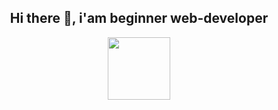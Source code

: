 <div style="display: flex; flex-direction: column; align-items: center; justify-content: center;">
  <h2 style="text-align: center">Hi there 👋, i'am beginner web-developer</h2>
  <img src="https://media.giphy.com/media/M9gbBd9nbDrOTu1Mqx/giphy.gif" width="100"/>
</div>
